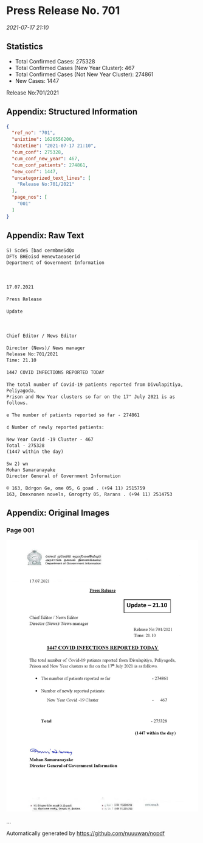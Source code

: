 
# Press Release No. 701
*2021-07-17 21:10*
## Statistics
* Total Confirmed Cases: 275328
* Total Confirmed Cases (New Year Cluster): 467
* Total Confirmed Cases (Not New Year Cluster): 274861
* New Cases: 1447


Release No:701/2021

## Appendix: Structured Information
```json
{
  "ref_no": "701",
  "unixtime": 1626556200,
  "datetime": "2021-07-17 21:10",
  "cum_conf": 275328,
  "cum_conf_new_year": 467,
  "cum_conf_patients": 274861,
  "new_conf": 1447,
  "uncategorized_text_lines": [
    "Release No:701/2021"
  ],
  "page_nos": [
    "001"
  ]
}
```

## Appendix: Raw Text
```text
S) ScdeS [bad cermbmeSdQo
DFTs BHEoisd Henewtaeaserid
Department of Government Information

 

17.07.2021

Press Release

Update

 

Chief Editor / News Editor

Director (News)/ News manager
Release No:701/2021
Time: 21.10

1447 COVID INFECTIONS REPORTED TODAY

The total number of Covid-19 patients reported from Divulapitiya, Peliyagoda,
Prison and New Year clusters so far on the 17" July 2021 is as follows.

e The number of patients reported so far - 274861

¢ Number of newly reported patients:

New Year Covid -19 Cluster - 467
Total - 275328
(1447 within the day)

Sw 2) wn
Mohan Samaranayake
Director General of Government Information

© 163, Bdrgon Ge, ome 05, G goad . (+94 11) 2515759
163, Dnexnonen novels, Gmrogrty 05, Rarans . (+94 11) 2514753

```

## Appendix: Original Images

### Page 001

![page_no](https://raw.githubusercontent.com/nuuuwan/nopdf_data/main/nopdf.dgigovlk.ref701.page001.jpeg)
        

...

Automatically generated by https://github.com/nuuuwan/nopdf

    
    